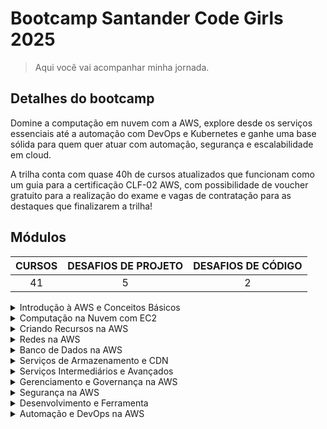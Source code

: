 # Bootcamp Santander Code Girls 2025

> Aqui você vai acompanhar minha jornada.

## Detalhes do bootcamp

Domine a computação em nuvem com a AWS, explore desde os serviços essenciais até a automação com DevOps e Kubernetes e ganhe uma base sólida para quem quer atuar com automação, segurança e escalabilidade em cloud.

A trilha conta com quase 40h de cursos atualizados que funcionam como um guia para a certificação CLF-02 AWS, com possibilidade de voucher gratuito para a realização do exame e vagas de contratação para as destaques que finalizarem a trilha!

## Módulos

| CURSOS | DESAFIOS DE PROJETO | DESAFIOS DE CÓDIGO |
| :----: | :-----------------: | :----------------: |
|   41   |          5          |         2          |

<details>
  <summary>Introdução à AWS e Conceitos Básicos</summary>
  <table>
    <tr>
      <th>Categoria</th>
      <th>Submódulos</th>
      <th>Status</th>
    </tr>
    <tr>
      <td>Curso</td>
      <td>Introdução ao Santander Code Girls 2025 - AWS Cloud Foundations</td>
      <td><img src="https://img.shields.io/badge/CONCLUIDO-44CC11?style=for-the-badge"/></td>
    </tr>
    <tr>
      <td>Curso</td>
      <td>Introdução à AWS e ao Universo da Computação em Nuvem</td>
      <td><img src="https://img.shields.io/badge/CONCLUIDO-44CC11?style=for-the-badge"/></td>
    </tr>
    <tr>
      <td>Curso</td>
      <td>Fundamentos Essenciais da Infraestrutura AWS</td>
      <td><img src="https://img.shields.io/badge/CONCLUIDO-44CC11?style=for-the-badge"/></td>
    </tr>
    <tr>
      <td>Curso</td>
      <td>Configurando sua Conta AWS com Segurança e Eficiência</td>
      <td><img src="https://img.shields.io/badge/CONCLUIDO-44CC11?style=for-the-badge"/></td>
    </tr>
    <tr>
      <td>Curso</td>
      <td>Primeiros Passos com Acesso Seguro e Controle de Custos na AWS</td>
      <td><img src="https://img.shields.io/badge/CONCLUIDO-44CC11?style=for-the-badge"/></td>
    </tr>
    <tr>
      <td>Mentoria</td>
      <td>Live de Lançamento - Code Girls 2025</td>
      <td><img src="https://img.shields.io/badge/CONCLUIDO-44CC11?style=for-the-badge"/></td>
    </tr>
  </table>
</details>

<details>
  <summary>Computação na Nuvem com EC2</summary>
  <table>
    <tr>
      <th>Categoria</th>
      <th>Submódulos</th>
      <th>Status</th>
    </tr>
    <tr>
      <td>Curso</td>
      <td>Entendendo as Instância EC2 e a Otimização de Recursos na AWS</td>
      <td><img src="https://img.shields.io/badge/CONCLUIDO-44CC11?style=for-the-badge"/></td>
    </tr>
    <tr>
      <td>Curso</td>
      <td>Armazenamerento na Nuvem com amazon EBS e S3	</td>
      <td><img src="https://img.shields.io/badge/CONCLUIDO-44CC11?style=for-the-badge"/></td>
    </tr>
    <tr>
      <td>Desafio de Projeto</td>
      <td>Gerenciando Instâncias EC2 na AWS	</td>
      <td><img src="https://img.shields.io/badge/CONCLUIDO-44CC11?style=for-the-badge"/></td>
    </tr>
  </table>
</details>

<details>
  <summary>Criando Recursos na AWS</summary>
  <table>
    <tr>
      <th>Categoria</th>
      <th>Submódulos</th>
      <th>Status</th>
    </tr>
    <tr>
      <td>Curso</td>
      <td>Criando sua Primeira Instância Amazon EC2</td>
      <td><img src="https://img.shields.io/badge/CONCLUIDO-44CC11?style=for-the-badge"/></td>
    </tr>
    <tr>
      <td>Curso</td>
      <td>Criando sua Primeiro Bucket no Amazon S3</td>
      <td><img src="https://img.shields.io/badge/CONCLUIDO-44CC11?style=for-the-badge"/></td>
    </tr>
    <tr>
      <td>Desafio de Projeto</td>
      <td>Criando sua Primeira Função com Amazon Lambda</td>
      <td><img src="https://img.shields.io/badge/CONCLUIDO-44CC11?style=for-the-badge"/></td>
    </tr>
    <tr>
      <td>Desafio de Projeto</td>
      <td>Desafios de Código: Aperfeiçoe Sua Lógica e Pensamento Computacional</td>
      <td><img src="https://img.shields.io/badge/CONCLUIDO-44CC11?style=for-the-badge"/></td>
    </tr>
    <tr>
      <td>Desafio de Código</td>
      <td>Associando Conceitos de Recursos da AWS</td>
      <td><img src="https://img.shields.io/badge/CONCLUIDO-44CC11?style=for-the-badge"/></td>
    </tr>
  </table>
</details>

<details>
  <summary>Redes na AWS	</summary>
  <table>
    <tr>
      <th>Categoria</th>
      <th>Submódulos</th>
      <th>Status</th>
    </tr>
    <tr>
      <td>Curso</td>
      <td>Introdução à Amazon VPC</td>
      <td><img src="https://img.shields.io/badge/CONCLUIDO-44CC11?style=for-the-badge"/></td>
    </tr>
    <tr>
      <td>Curso</td>
      <td>Entendendo o que é uma Subnet na Amazon VPC</td>
      <td><img src="https://img.shields.io/badge/CONCLUIDO-44CC11?style=for-the-badge"/></td>
    </tr>
    <tr>
      <td>Curso</td>
      <td>Introdução ao Security Group na AWS</td>
      <td><img src="https://img.shields.io/badge/CONCLUIDO-44CC11?style=for-the-badge"/></td>
    </tr>
    <tr>
      <td>Curso</td>
      <td>Explorando os Fundamentos do Route 53 na AWS</td>
      <td><img src="https://img.shields.io/badge/CONCLUIDO-44CC11?style=for-the-badge"/></td>
    </tr>
    <tr>
      <td>Curso</td>
      <td>Introdução à Distribuição de Conteúdo com Amzon CloudFront</td>
      <td><img src="https://img.shields.io/badge/CONCLUIDO-44CC11?style=for-the-badge"/></td>
    </tr>
    <tr>
      <td>Curso</td>
      <td>Entendendo o que é o Amazon Elastic Load Balancer</td>
      <td><img src="https://img.shields.io/badge/CONCLUIDO-44CC11?style=for-the-badge"/></td>
    </tr>
  </table>
</details>

<details>
  <summary>Banco de Dados na AWS</summary>
  <table>
    <tr>
      <th>Categoria</th>
      <th>Submódulos</th>
      <th>Status</th>
    </tr>
    <tr>
      <td>Curso</td>
      <td>Entendendo o que é RDS</td>
      <td><img src="https://img.shields.io/badge/PARA%20FAZER-9999A1?style=for-the-badge"/></td>
    </tr>
    <tr>
      <td>Curso</td>
      <td>Introdução ao Amazon DynamoDB</td>
      <td><img src="https://img.shields.io/badge/PARA%20FAZER-9999A1?style=for-the-badge"/></td>
    </tr>
    <tr>
      <td>Curso</td>
      <td>Explorando Estratégias de Backup e Recuperação de Dados na AWS</td>
      <td><img src="https://img.shields.io/badge/PARA%20FAZER-9999A1?style=for-the-badge"/></td>
    </tr>
  </table>
</details>

<details>
  <summary>Serviços de Armazenamento e CDN</summary>
  <table>
    <tr>
      <th>Categoria</th>
      <th>Submódulos</th>
      <th>Status</th>
    </tr>
    <tr>
      <td>Curso</td>
      <td>Introdução ao Amazon S3</td>
      <td><img src="https://img.shields.io/badge/PARA%20FAZER-9999A1?style=for-the-badge"/></td>
    </tr>
    <tr>
      <td>Curso</td>
      <td>Conhecendo o Amazon Glacier</td>
      <td><img src="https://img.shields.io/badge/PARA%20FAZER-9999A1?style=for-the-badge"/></td>
    </tr>
    <tr>
      <td>Curso</td>
      <td>Entendendo a Distribuição de Conteúdo com Amazon CloudFront</td>
      <td><img src="https://img.shields.io/badge/PARA%20FAZER-9999A1?style=for-the-badge"/></td>
    </tr>
    <tr>
      <td>Desafio de Código</td>
      <td>Associando Conceitos de Serviços de Armazenamento e CDN</td>
      <td><img src="https://img.shields.io/badge/CONCLUIDO-44CC11?style=for-the-badge"/></td>
    </tr>
  </table>
</details>

<details>
  <summary>Serviços Intermediários e Avançados</summary>
  <table>
    <tr>
      <th>Categoria</th>
      <th>Submódulos</th>
      <th>Status</th>
    </tr>
    <tr>
      <td>Curso</td>
      <td>Entendendo como Funciona o AWS Lambda</td>
      <td><img src="https://img.shields.io/badge/PARA%20FAZER-9999A1?style=for-the-badge"/></td>
    </tr>
    <tr>
      <td>Curso</td>
      <td>Entendendo o que são Amazon ECS e EKS na Orquestração de Containers</td>
      <td><img src="https://img.shields.io/badge/PARA%20FAZER-9999A1?style=for-the-badge"/></td>
    </tr>
    <tr>
      <td>Curso</td>
      <td>Entendendo como Funcionam o Amazon SNS e SQS na Comunicação Assíncrona</td>
      <td><img src="https://img.shields.io/badge/PARA%20FAZER-9999A1?style=for-the-badge"/></td>
    </tr>
    <tr>
      <td>Desafio de Projeto</td>
      <td>Explorando Workflowas Automatizados com AWS Step Functions</td>
      <td><img src="https://img.shields.io/badge/PARA%20FAZER-9999A1?style=for-the-badge"/></td>
    </tr>
  </table>
</details>

<details>
  <summary>Gerenciamento e Governança na AWS</summary>
  <table>
    <tr>
      <th>Categoria</th>
      <th>Submódulos</th>
      <th>Status</th>
    </tr>
    <tr>
      <td>Curso</td>
      <td>Entendendo o que é o AWS CloudWatch</td>
      <td><img src="https://img.shields.io/badge/PARA%20FAZER-9999A1?style=for-the-badge"/></td>
    </tr>
    <tr>
      <td>Curso</td>
      <td>Fundamentos do AWS CloudTrail para Auditoria e Segurança na AWS</td>
      <td><img src="https://img.shields.io/badge/PARA%20FAZER-9999A1?style=for-the-badge"/></td>
    </tr>
    <tr>
      <td>Desafio de Projeto</td>
      <td>Implementando sua Primeira Stack com AWS CloudFormation</td>
      <td><img src="https://img.shields.io/badge/PARA%20FAZER-9999A1?style=for-the-badge"/></td>
    </tr>
    <tr>
      <td>Curso</td>
      <td>Gerenciando Usuários e Permissões na AWS com Identity and Acess Mansgement (IAM)</td>
      <td><img src="https://img.shields.io/badge/PARA%20FAZER-9999A1?style=for-the-badge"/></td>
    </tr>
    <tr>
      <td>Curso</td>
      <td>	Entendendo e Gerenciando Policies e Roles na AWS</td>
      <td><img src="https://img.shields.io/badge/PARA%20FAZER-9999A1?style=for-the-badge"/></td>
    </tr>
  </table>
</details>

<details>
  <summary>Segurança na AWS</summary>
  <table>
    <tr>
      <th>Categoria</th>
      <th>Submódulos</th>
      <th>Status</th>
    </tr>
    <tr>
      <td>Curso</td>
      <td>Explorando Práticas Recomendadas de Segurança na Nuvem</td>
      <td><img src="https://img.shields.io/badge/PARA%20FAZER-9999A1?style=for-the-badge"/></td>
    </tr>
    <tr>
      <td>Curso</td>
      <td>Entendendo a Criptografia de Dados na AWS</td>
      <td><img src="https://img.shields.io/badge/PARA%20FAZER-9999A1?style=for-the-badge"/></td>
    </tr>
    <tr>
      <td>Curso</td>
      <td>Protegendo Aplicações Web com AWS WAF</td>
      <td><img src="https://img.shields.io/badge/PARA%20FAZER-9999A1?style=for-the-badge"/></td>
    </tr>
  </table>
</details>

<details>
  <summary>Desenvolvimento e Ferramenta</summary>
  <table>
    <tr>
      <th>Categoria</th>
      <th>Submódulos</th>
      <th>Status</th>
    </tr>
    <tr>
      <td>Curso</td>
      <td>Explorando como Funcionam a AWS CLI e os SDKs</td>
      <td><img src="https://img.shields.io/badge/PARA%20FAZER-9999A1?style=for-the-badge"/></td>
    </tr>
    <tr>
      <td>Desafio de Projeto</td>
      <td>Implementando Infraestrutura Automatizada com AWS CloudFormation</td>
      <td><img src="https://img.shields.io/badge/PARA%20FAZER-9999A1?style=for-the-badge"/></td>
    </tr>
    <tr>
      <td>Curso</td>
      <td>Automatizando Implantação de Aplicações com AWS CodeDeploy</td>
      <td><img src="https://img.shields.io/badge/PARA%20FAZER-9999A1?style=for-the-badge"/></td>
    </tr>
  </table>
</details>

<details>
  <summary>Automação e DevOps na AWS</summary>
  <table>
    <tr>
      <th>Categoria</th>
      <th>Submódulos</th>
      <th>Status</th>
    </tr>
    <tr>
      <td>Curso</td>
      <td>Explorando Automatização de Tarefas na AWS</td>
      <td><img src="https://img.shields.io/badge/PARA%20FAZER-9999A1?style=for-the-badge"/></td>
    </tr>
    <tr>
      <td>Desafio de Projeto</td>
      <td>Executando Tarefas Automatizadas com Lambda Function e S3</td>
      <td><img src="https://img.shields.io/badge/PARA%20FAZER-9999A1?style=for-the-badge"/></td>
    </tr>
    <tr>
      <td>Curso</td>
      <td>Infraestrutura como Código na AWS com Terraform</td>
      <td><img src="https://img.shields.io/badge/PARA%20FAZER-9999A1?style=for-the-badge"/></td>
    </tr>
    <tr>
      <td>Curso</td>
      <td>Introdução ao DevOps</td>
      <td><img src="https://img.shields.io/badge/PARA%20FAZER-9999A1?style=for-the-badge"/></td>
    </tr>
    <tr>
      <td>Curso</td>
      <td>Aplicando Conceitos de DevOps na AWS</td>
      <td><img src="https://img.shields.io/badge/PARA%20FAZER-9999A1?style=for-the-badge"/></td>
    </tr>
    <tr>
      <td>Curso</td>
      <td>Explorando Ferramentas da AWS para DevOps</td>
      <td><img src="https://img.shields.io/badge/PARA%20FAZER-9999A1?style=for-the-badge"/></td>
    </tr>
  </table>
</details>
